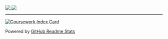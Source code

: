 <!-- ### Hi there 👋 -->

<!--
**xuan25/xuan25** is a ✨ _special_ ✨ repository because its `README.md` (this file) appears on your GitHub profile.

Here are some ideas to get you started:

- 🔭 I’m currently working on ...
- 🌱 I’m currently learning ...
- 👯 I’m looking to collaborate on ...
- 🤔 I’m looking for help with ...
- 💬 Ask me about ...
- 📫 How to reach me: ...
- 😄 Pronouns: ...
- ⚡ Fun fact: ...
-->

<a href="https://github.com/xuan25">
  <img align="center" src="https://github-readme-stats.vercel.app/api?username=xuan25&count_private=true&show_icons=true" />
</a>
<a href="https://github.com/xuan25">
  <img align="center" src="https://github-readme-stats.vercel.app/api/top-langs/?username=xuan25&layout=compact" />
</a>

---

[![Coursework Index Card](https://github-readme-stats.vercel.app/api/pin/?username=xuan25&repo=Coursework-Index)](https://github.com/xuan25/Coursework-Index)

Powered by [GitHub Readme Stats](https://github.com/anuraghazra/github-readme-stats)
